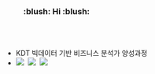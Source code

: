 <!--
### Hi there 👋

**K-H-RYU/K-H-RYU** is a ✨ _special_ ✨ repository because its `README.md` (this file) appears on your GitHub profile.

Here are some ideas to get you started:

- 🔭 I’m currently working on ...
- 🌱 I’m currently learning ...
- 👯 I’m looking to collaborate on ...
- 🤔 I’m looking for help with ...
- 💬 Ask me about ...
- 📫 How to reach me: ...
- 😄 Pronouns: ...
- ⚡ Fun fact: ...
-->
<br>
<h3>&nbsp;&nbsp;&nbsp;&nbsp;&nbsp;&nbsp;&nbsp;&nbsp;&nbsp;&nbsp;:blush:&nbsp;Hi&nbsp;:blush:&nbsp;&nbsp;&nbsp;&nbsp;&nbsp;&nbsp;&nbsp;&nbsp;&nbsp;&nbsp;</h3>

<br>
<br>

<ul>
  <li> KDT 빅데이터 기반 비즈니스 분석가 양성과정
  <li> <img src="https://img.shields.io/badge/PYTHON-003076"/></a>&nbsp 
       <img src="https://img.shields.io/badge/SQL-194100"/></a>&nbsp 
       <img src="https://img.shields.io/badge/R-064854"/></a>&nbsp 
</ul>
<br>
